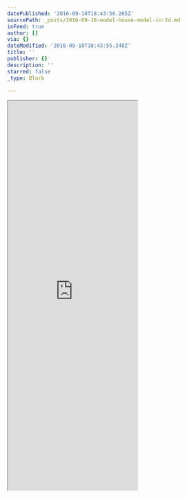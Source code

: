 ```yaml
---
datePublished: '2016-09-18T18:43:56.265Z'
sourcePath: _posts/2016-09-18-model-house-model-in-3d.md
inFeed: true
author: []
via: {}
dateModified: '2016-09-18T18:43:55.348Z'
title: ''
publisher: {}
description: ''
starred: false
_type: Blurb

---
```

<iframe src="https://the-grid.github.io/ed-userhtml/?g=eJytVMtu2zAQPMdfsVBROAEsyYmSNJUfQIG2pwYB2vTQU0GLK4sJRQokZTsu8u9diYqloOghaXURPd6ZnX1Qc-seJC5HaRqWeh9alJg5oRX8GgE9mZbapPAmSZJZCzjcudAWjOttCkornI0eR8R-JTHKJDKTstyh6ZgbYcVKSOEeUigE56i8ABe2kozAldTZvcdyrUhU7DGF6azLqxwql0IAQYe0GWClXeGBAsW6cC2DHIyqqEDG0UyginKteyOHhL3bNSsx3BpWTaA_Q8bUhtmOVTKzFurgp2KcC7V-yjZg-fCt4K5I4XQ6ffvc3dV0Wu0aTgP-LdmQ8O6sJTzBfwg3zz4UiuMuhfceaxzltZQ2M4hPo8ulZqRnGtmuCG1FM1sCUTInNujxg9xpW9087pZpzsWG-s6sXQQH58HyYGPeFdGFYEn5RUVzC0DwReD_DUCrdpo7V6KqKWxDg40q074_Ys5q6Y5PguU89oSB_soMfgzM9LUSTZRrsCZbBIVzlU3j2CZhbcMtWheeRaxke63Y1kaZLuOyMbKvSxYTK-5lokqtA9_rRZBcBd00_JlJOnzuU4ITTuJziGqUIrtfBN_Q9fjx6cksgJhKI_PUz-7l2wTuocLFuGlMfMeo8BYd-4o3zMC15rVEWAyW5Pbm9sOXn9efrm--_kjh7PLqPLk4v7icHALQGG0KprhEuiyKnEyOjo7iGGida-q_s2kTM4HayAlIoTCC20JYyGvl731ZW0f74WqjYOxMjWMQObgCvTZQrNfnE6C7iGYrLMI4Z9Li-OCDml3RhvkPQFZgdt-5GURw_G4k3fAXze3Oxs0qRnc26LU4c-wVWpvEazX0gVqJ5T-IEbvTepw1V6mdaj_0l28qVUw3mb5sTc3L_6RYGb02aO1zzd_oNve5" height="900" style=""></iframe>
